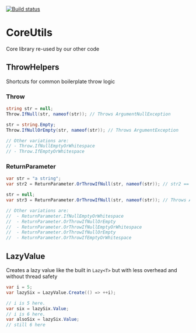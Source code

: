 [![Build status](https://ci.appveyor.com/api/projects/status/jsx8fk6bgg1h1w08/branch/master?svg=true)](https://ci.appveyor.com/project/Meeji/coreutils/branch/master)

# CoreUtils
Core library re-used by our other code

## ThrowHelpers
Shortcuts for common boilerplate throw logic

### Throw
```csharp
string str = null;
Throw.IfNull(str, nameof(str)); // Throws ArgumentNullException

str = string.Empty;
Throw.IfNullOrEmpty(str, nameof(str)); // Throws ArgumentException

// Other variations are:
// - Throw.IfNullEmptyOrWhitespace
// - Throw.IfEmptyOrWhitespace
```

### ReturnParameter

```csharp
var str = "a string";
var str2 = ReturnParameter.OrThrowIfNull(str, nameof(str)); // str2 == str

str = null;
var str3 = ReturnParameter.OrThrowIfNull(str, nameof(str)); // Throws ArgumentNullException

// Other variations are:
//  - ReturnParameter.IfNullEmptyOrWhitespace
//  - ReturnParameter.OrThrowIfNullOrEmpty
//  - ReturnParameter.OrThrowIfNullEmptyOrWhitespace
//  - ReturnParameter.OrThrowIfNullOrEmpty
//  - ReturnParameter.OrThrowIfEmptyOrWhitespace
```

## LazyValue

Creates a lazy value like the built in ```Lazy<T>``` but with less overhead and without thread safety

```csharp
var i = 5;
var lazySix = LazyValue.Create(() => ++i);

// i is 5 here.
var six = lazySix.Value;
// i is 6 here.
var alsoSix = lazySix.Value;
// still 6 here
```
